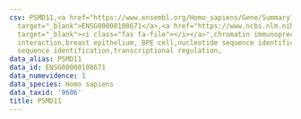 ```yaml
---
csv: PSMD11,<a href="https://www.ensembl.org/Homo_sapiens/Gene/Summary?db=core;g=ENSG00000108671"
  target="_blank">ENSG00000108671</a>,<a href="https://www.ncbi.nlm.nih.gov/pubmed/22863008"
  target="_blank"><i class="fas fa-file"></i></a>",chromatin immunoprecipitation assay,direct
  interaction,breast epithelium, BPE cell,nucleotide sequence identification,nucleotide
  sequence identification,transcriptional regulation,
data_alias: PSMD11
data_id: ENSG00000108671
data_numevidence: 1
data_species: Homo sapiens
data_taxid: '9606'
title: PSMD11
---
```

